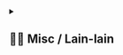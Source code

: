 <details> 
  <summary>
  <h2> ⛓️‍💥 Misc / Lain-lain</h2> 
  </summary>


<p align="center">
  <img 
    alt="Profile Visits" 
    src="https://visitcount.itsvg.in/api?id=NightRunners02&label=Profile%20Views&color=0&icon=5"
  />
  <br>
</p>


<p>
<div align="center">
<h3>
  🗣️ Powered By:
</h3>
<img src="https://awesome-svg.vercel.app/card/card_2?name=NightRunners02&summary=Newbie%20Developer&style=nameColor:rgba(223,255,0,1);summaryColor:rgba(57,255,20,1);backgroundColor:rgba(0,0,0,1);" />

---
<h3>
  🌠 Starred:
</h3>
  
[![Stargazers repo roster for @NightRunners02/](https://reporoster.com/stars/NightRunners02/All-File_Pemrograman-Web_Semester-5)](https://github.com/NightRunners02/All-File_Pemrograman-Web_Semester-5/stargazers)

---
<h3>
  🪐 Forked:
</h3>

[![Forkers repo roster for @NightRunners02/](https://reporoster.com/forks/NightRunners02/All-File_Pemrograman-Web_Semester-5)](https://github.com/All-File_Pemrograman-Web_Semester-5/network/members)

---
<h3>
  💫 Star History:
</h3>

[![Star History Chart](https://api.star-history.com/svg?repos=NightRunners02/All-File_Pemrograman-Web_Semester-5&type=Date)](https://star-history.com/#NightRunners02/All-File_Pemrograman-Web_Semester-5&Date)

</p>
</div>
</details>
